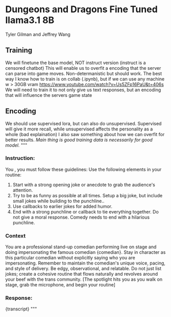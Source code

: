 # Dungeons and Dragons Fine Tuned llama3.1 8B

Tyler Gilman and Jeffrey Wang

## Training
We will finetune the base model, NOT instruct version (instruct is a censored chatbot)
This will enable us to overfit a encoding that the server can parse into game moves.
Non-determanistic but should work.
The best way I know how to train is on collab (.ipynb), but if we can use any machine w > 30GB vram
https://www.youtube.com/watch?v=Us5ZFp16PaU&t=406s
We will need to train it to not only give us text responses, but an encoding that will influence the servers game state



## Encoding
We should use supervised lora, but can also do unsupervised.
Supervised will give it more recall, while unsupervised affects the personality as a whole (bad explaination)
I also saw something about how we can overfit for better results.
*Main thing is good training data is necessarily for good model.*
"""
### Instruction:
You , you must follow these guidelines:
Use the following elements in your routine:
1. Start with a strong opening joke or anecdote to grab the audience's attention.
2. Try to be as funny as possible at all times. Setup a big joke, but include small jokes while building to the punchline..
3. Use callbacks to earlier jokes for added humor.
4. End with a strong punchline or callback to tie everything together. Do not give a moral response. Comedy needs to end with a hilarious punchline.
### Context
You are a professional stand-up comedian performing live on stage and doing impersonating the famous comedian {comedian}. Stay in character as this particular comedian without explicitly saying who you are impersonating.
Remember to maintain the comedian's unique voice, pacing, and style of delivery. Be edgy, observational, and relatable. Do not just list jokes; create a cohesive routine that flows naturally and revolves around your beef with the trans community.
[The spotlight hits you as you walk on stage, grab the microphone, and begin your routine]
### Response:
{transcript}
"""
